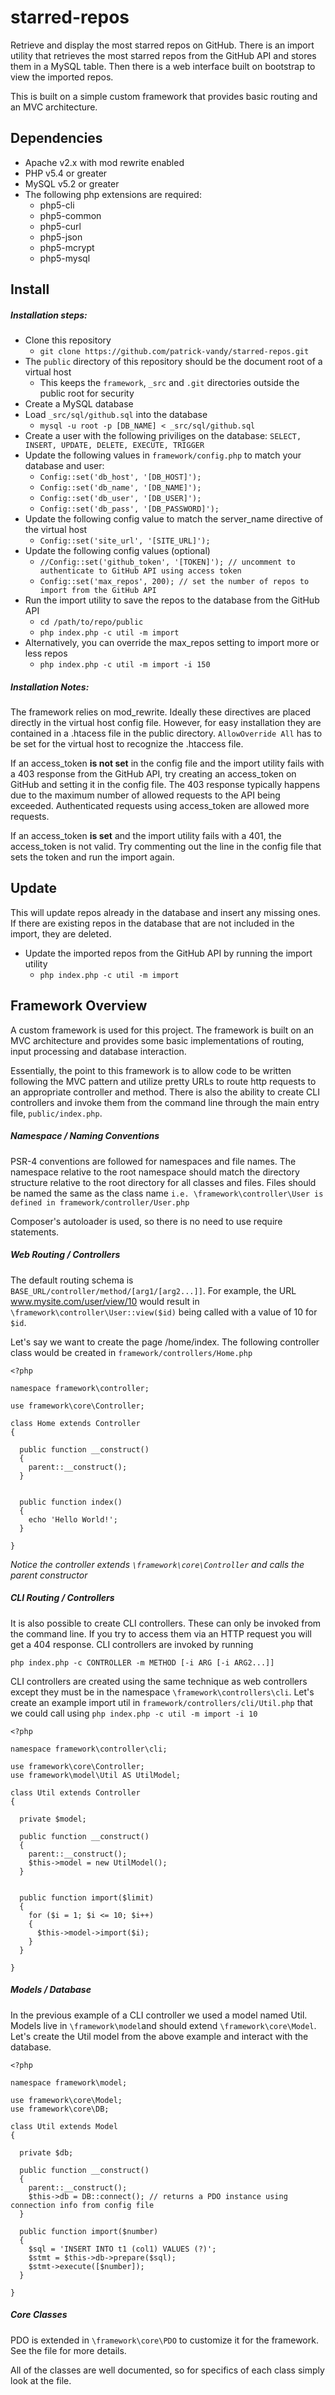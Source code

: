 # starred-repos

Retrieve and display the most starred repos on GitHub. There is an import utility that retrieves the most starred repos
from the GitHub API and stores them in a MySQL table. Then there is a web interface built on bootstrap to view the imported
repos.

This is built on a simple custom framework that provides basic routing and an MVC architecture.


## Dependencies

- Apache v2.x with mod rewrite enabled
- PHP v5.4 or greater
- MySQL v5.2 or greater
- The following php extensions are required:
  - php5-cli
  - php5-common
  - php5-curl
  - php5-json
  - php5-mcrypt
  - php5-mysql  


## Install

##### Installation steps:

- Clone this repository
  * `git clone https://github.com/patrick-vandy/starred-repos.git`
- The `public` directory of this repository should be the document root of a virtual host
  * This keeps the `framework`, `_src` and `.git` directories outside the public root for security
- Create a MySQL database
- Load `_src/sql/github.sql` into the database
  * `mysql -u root -p [DB_NAME] < _src/sql/github.sql`
- Create a user with the following priviliges on the database: `SELECT, INSERT, UPDATE, DELETE, EXECUTE, TRIGGER`
- Update the following values in `framework/config.php` to match your database and user:
  * `Config::set('db_host', '[DB_HOST]');`
  * `Config::set('db_name', '[DB_NAME]');`
  * `Config::set('db_user', '[DB_USER]');`
  * `Config::set('db_pass', '[DB_PASSWORD]');`
- Update the following config value to match the server_name directive of the virtual host
  * `Config::set('site_url', '[SITE_URL]');`
- Update the following config values (optional)
  * `//Config::set('github_token', '[TOKEN]'); // uncomment to authenticate to GitHub API using access token`
  * `Config::set('max_repos', 200); // set the number of repos to import from the GitHub API`
- Run the import utility to save the repos to the database from the GitHub API
  * `cd /path/to/repo/public`
  * `php index.php -c util -m import`
- Alternatively, you can override the max_repos setting to import more or less repos
  * `php index.php -c util -m import -i 150`


##### Installation Notes:

The framework relies on mod_rewrite. Ideally these directives are placed directly in the virtual host config file. However,
for easy installation they are contained in a .htacess file in the public directory. `AllowOverride All` has to be set for
the virtual host to recognize the .htaccess file.

If an access_token **is not set** in the config file and the import utility fails with a 403 response from the GitHub API, try
creating an access_token on GitHub and setting it in the config file. The 403 response typically happens due to the maximum
number of allowed requests to the API being exceeded. Authenticated requests using access_token are allowed more requests.

If an access_token **is set** and the import utility fails with a 401, the access_token is not valid. Try commenting out the
line in the config file that sets the token and run the import again.


## Update

This will update repos already in the database and insert any missing ones. If there are existing repos in the database
that are not included in the import, they are deleted.

- Update the imported repos from the GitHub API by running the import utility
  * `php index.php -c util -m import`


## Framework Overview

A custom framework is used for this project. The framework is built on an MVC architecture and provides some
basic implementations of routing, input processing and database interaction.

Essentially, the point to this framework is to allow code to be written following the MVC pattern and utilize pretty URLs
to route http requests to an appropriate controller and method. There is also the ability to create CLI controllers and
invoke them from the command line through the main entry file, `public/index.php`.


##### Namespace / Naming Conventions

PSR-4 conventions are followed for namespaces and file names. The namespace relative to the root namespace should match
the directory structure relative to the root directory for all classes and files. Files should be named the same as the
class name `i.e. \framework\controller\User is defined in framework/controller/User.php`

Composer's autoloader is used, so there is no need to use require statements.


##### Web Routing / Controllers

The default routing schema is `BASE_URL/controller/method/[arg1/[arg2...]]`. For example, the URL www.mysite.com/user/view/10
would result in `\framework\controller\User::view($id)` being called with a value of 10 for `$id`.

Let's say we want to create the page /home/index. The following controller class would be created in `framework/controllers/Home.php`

```
<?php

namespace framework\controller;

use framework\core\Controller;

class Home extends Controller
{
  
  public function __construct()
  {
    parent::__construct();
  }
  
  
  public function index()
  {
    echo 'Hello World!';
  }
  
}
```

*Notice the controller extends `\framework\core\Controller` and calls the parent constructor*


##### CLI Routing / Controllers

It is also possible to create CLI controllers. These can only be invoked from the command line. If you try to access them
via an HTTP request you will get a 404 response. CLI controllers are invoked by running

`php index.php -c CONTROLLER -m METHOD [-i ARG [-i ARG2...]]`

CLI controllers are created using the same technique as web controllers except they must be in the namespace
`\framework\controllers\cli`. Let's create an example import util in `framework/controllers/cli/Util.php` that
we could call using `php index.php -c util -m import -i 10`

```
<?php

namespace framework\controller\cli;

use framework\core\Controller;
use framework\model\Util AS UtilModel;

class Util extends Controller
{

  private $model;
  
  public function __construct()
  {
    parent::__construct();
    $this->model = new UtilModel();
  }
  
  
  public function import($limit)
  {
    for ($i = 1; $i <= 10; $i++)
    {
      $this->model->import($i);
    }
  }
  
}
```


##### Models / Database

In the previous example of a CLI controller we used a model named Util. Models live in `\framework\model`and should
extend `\framework\core\Model`. Let's create the Util model from the above example and interact with the database.

```
<?php

namespace framework\model;

use framework\core\Model;
use framework\core\DB;

class Util extends Model
{

  private $db;

  public function __construct()
  {
    parent::__construct();
    $this->db = DB::connect(); // returns a PDO instance using connection info from config file
  }
  
  public function import($number)
  {
    $sql = 'INSERT INTO t1 (col1) VALUES (?)';
    $stmt = $this->db->prepare($sql);
    $stmt->execute([$number]);
  }

}
```


##### Core Classes

PDO is extended in `\framework\core\PDO` to customize it for the framework. See the file for more details.

All of the classes are well documented, so for specifics of each class simply look at the file.

